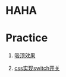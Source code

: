 # HAHA

# Practice

1. [吸顶效果]( https://codebyalvin.github.io/demos/IntersectionObserver)

2. [css实现switch开关]( https://codebyalvin.github.io/demos/switch)